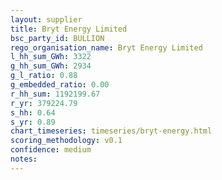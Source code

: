 ```yaml
---
layout: supplier
title: Bryt Energy Limited
bsc_party_id: BULLION
rego_organisation_name: Bryt Energy Limited
l_hh_sum_GWh: 3322
g_hh_sum_GWh: 2934
g_l_ratio: 0.88
g_embedded_ratio: 0.00
r_hh_sum: 1192199.67
r_yr: 379224.79
s_hh: 0.64
s_yr: 0.89
chart_timeseries: timeseries/bryt-energy.html
scoring_methodology: v0.1
confidence: medium
notes: 
---
```

